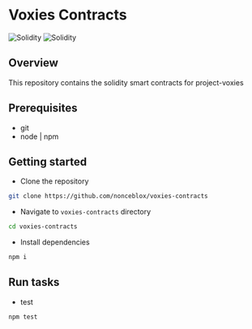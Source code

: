 # Voxies Contracts

<img alt="Solidity" src="https://img.shields.io/badge/Solidity-e6e6e6?style=for-the-badge&logo=solidity&logoColor=black" /> <img alt="Solidity" src="https://img.shields.io/badge/TypeScript-007ACC?style=for-the-badge&logo=typescript&logoColor=white" />

## Overview

This repository contains the solidity smart contracts for project-voxies

## Prerequisites

-   git
-   node | npm

## Getting started

-   Clone the repository

```sh
git clone https://github.com/nonceblox/voxies-contracts
```

-   Navigate to `voxies-contracts` directory

```sh
cd voxies-contracts
```

-   Install dependencies

```sh
npm i
```

## Run tasks

-   test

```sh
npm test
```
